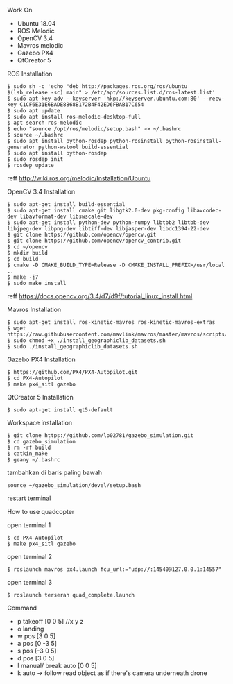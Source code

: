 Work On
- Ubuntu 18.04
- ROS Melodic
- OpenCV 3.4
- Mavros melodic
- Gazebo PX4
- QtCreator 5

ROS Installation
	
	$ sudo sh -c 'echo "deb http://packages.ros.org/ros/ubuntu $(lsb_release -sc) main" > /etc/apt/sources.list.d/ros-latest.list'
	$ sudo apt-key adv --keyserver 'hkp://keyserver.ubuntu.com:80' --recv-key C1CF6E31E6BADE8868B172B4F42ED6FBAB17C654
	$ sudo apt update
	$ sudo apt install ros-melodic-desktop-full
	$ apt search ros-melodic
	$ echo "source /opt/ros/melodic/setup.bash" >> ~/.bashrc
	$ source ~/.bashrc
	$ sudo apt install python-rosdep python-rosinstall python-rosinstall-generator python-wstool build-essential
	$ sudo apt install python-rosdep
	$ sudo rosdep init
	$ rosdep update

reff http://wiki.ros.org/melodic/Installation/Ubuntu

OpenCV 3.4 Installation
	
	$ sudo apt-get install build-essential
	$ sudo apt-get install cmake git libgtk2.0-dev pkg-config libavcodec-dev libavformat-dev libswscale-dev
	$ sudo apt-get install python-dev python-numpy libtbb2 libtbb-dev libjpeg-dev libpng-dev libtiff-dev libjasper-dev libdc1394-22-dev
	$ git clone https://github.com/opencv/opencv.git
	$ git clone https://github.com/opencv/opencv_contrib.git
	$ cd ~/opencv
	$ mkdir build
	$ cd build
	$ cmake -D CMAKE_BUILD_TYPE=Release -D CMAKE_INSTALL_PREFIX=/usr/local ..
	$ make -j7
	$ sudo make install

reff https://docs.opencv.org/3.4/d7/d9f/tutorial_linux_install.html

Mavros Installation
	
	$ sudo apt-get install ros-kinetic-mavros ros-kinetic-mavros-extras
	$ wget https://raw.githubusercontent.com/mavlink/mavros/master/mavros/scripts/install_geographiclib_datasets.sh
	$ sudo chmod +x ./install_geographiclib_datasets.sh
	$ sudo ./install_geographiclib_datasets.sh

Gazebo PX4 Installation
	
	$ https://github.com/PX4/PX4-Autopilot.git
	$ cd PX4-Autopilot
	$ make px4_sitl gazebo
	
QtCreator 5 Installation 
	
	$ sudo apt-get install qt5-default
	
Workspace installation
	
	$ git clone https://github.com/lp02781/gazebo_simulation.git
	$ cd gazebo_simulation
	$ rm -rf build
	$ catkin_make
	$ geany ~/.bashrc
	
tambahkan di baris paling bawah 
	
	source ~/gazebo_simulation/devel/setup.bash

restart terminal

How to use quadcopter

open terminal 1

	$ cd PX4-Autopilot
	$ make px4_sitl gazebo

open terminal 2

	$ roslaunch mavros px4.launch fcu_url:="udp://:14540@127.0.0.1:14557"
	
open terminal 3

	$ roslaunch terserah quad_complete.launch

Command
- p takeoff [0 0 5] //x y z
- o landing 
- w pos	[3 0 5]
- a pos	[0 -3 5]
- s pos	[-3 0 5]
- d pos	[3 0 5]
- l manual/ break auto [0 0 5]
- k auto	-> follow read object as if there's camera underneath drone
